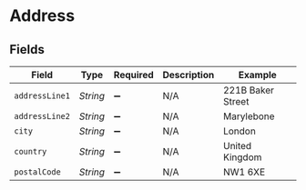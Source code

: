 # Address


## Fields

| Field              | Type               | Required           | Description        | Example            |
| ------------------ | ------------------ | ------------------ | ------------------ | ------------------ |
| `addressLine1`     | *String*           | :heavy_minus_sign: | N/A                | 221B Baker Street  |
| `addressLine2`     | *String*           | :heavy_minus_sign: | N/A                | Marylebone         |
| `city`             | *String*           | :heavy_minus_sign: | N/A                | London             |
| `country`          | *String*           | :heavy_minus_sign: | N/A                | United Kingdom     |
| `postalCode`       | *String*           | :heavy_minus_sign: | N/A                | NW1 6XE            |